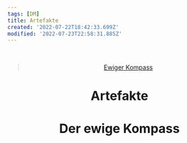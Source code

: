 ```yaml
---
tags: [DM]
title: Artefakte
created: '2022-07-22T18:42:33.699Z'
modified: '2022-07-23T22:58:31.885Z'
---
```


<div class="meta_for_parser tablespecs" style="visibility:hidden">Artefakte</div>
<div class="grid-container" markdown="1" align="center">
  <div class="nav" markdown="1" align="center">

> [Ewiger Kompass](#1)
> [](#2)
> [](#3)

  </div>
  <div class="main" markdown="1" align="center">

# Artefakte

# <a name="1"></a> Der ewige Kompass




  </div>
</div>
